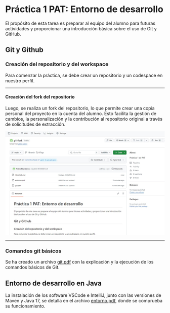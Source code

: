 # Práctica 1 PAT: Entorno de desarrollo

El propósito de esta tarea es preparar al equipo del alumno para futuras actividades y proporcionar una introducción básica sobre el uso de Git y GitHub.

## Git y Github
### Creación del repositorio y del workspace

Para comenzar la práctica, se debe crear un repositorio y un codespace en nuestro perfil.



_______________________________________________________________________________________________________________________________________________
#### Creación del fork del repositorio
Luego, se realiza un fork del repositorio, lo que permite crear una copia personal del proyecto en la cuenta del alumno. Esto facilita la gestión de cambios, la personalización y la contribución al repositorio original a través de solicitudes de extracción.

![Muestra del repositorio y de su fork ](https://github.com/TelmoPlazaBezos/p1-fork/blob/main/fotorepo.jpg)
_______________________________________________________________________________________________________________________________________________

### Comandos git básicos

Se ha creado un archivo [git.pdf](https://github.com/TelmoPlazaBezos/p1-fork/blob/main/git.pdf) con la explicación y la ejecución de los comandos básicos de Git.

## Entorno de desarrollo en Java

La instalación de los software VSCode e IntelliJ, junto con las versiones de Maven y Java 17, se detalla en el archivo [entorno.pdf](https://github.com/TelmoPlazaBezos/p1-fork/blob/main/entorno.pdf), donde se comprueba su funcionamiento.

